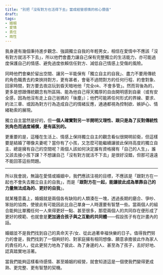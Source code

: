 ```yaml
---
title: "別把「沒有對方也活得下去」當成經營感情的核心價值"
draft: 
tags: 
- 婚姻
- 愛情
- 責任
- 兩性
---
```

我身邊有幾個秉持進步觀念、強調獨立自我的年輕男女，相信在愛情中不應該「沒有對方就活不下去」，所以他們會盡力讓自己保有完整獨立的生活能力，亦可能過度保護自己的情感、避免過度依賴信任對方、減低自己情感上受傷的風險。

同時他們會樂於留出空間、讓另一半能保有「獨立自主的自我」、盡力不要用傳統的角色職責去約束挾持對方，更有甚者，會毫不過問對方的任何行程、約會對象、回家時間，對方要去夜店玩到昏天暗地他「完全ok、不會多管」。然而背後為的，更多是想跟傳統觀念有所區隔、能為他自己得天獨厚的自由開明感到自豪（或有安全感，因為他沒有走上自己爸媽的「後塵」）；他們可能將任何形式的界線、要求、約法三章、或因為對方行為造成自己的情緒反應，通通都視為控制欲、嫉妒心、情緒勒索的展現。

獨立自主當然是好的，但**一個人確實對另一半開明又理性、跟只是為了反對傳統性別角色而過度補償，是有區別的。**

更重要的是，這種在生活上、情感上保持獨立自主的觀念看似很開明前衛，但這樣要是結婚了哪像夫妻呢？當你有了小孩，又怎麼可能繼續讓彼此保持高度的獨立自主、總是擁有自己的空間呢？兩個人該如何決定誰有資格擁有「自己的人生」，誰又該去接小孩下課？不想讓自己「沒有對方就活不下去」是很好沒錯，但那可遠遠不能回答這些問題。

---

所以我會說，無論在愛情或婚姻中，我們應該注視的目標，不應該是「跟對方在一起也不會失去獨立自主的自我」，而是「**跟對方在一起，能讓彼此成為單靠自己的力量無法成為的、更好的自我**」。

就某種意義上，婚姻就是兩個各有缺陷的人類湊在一塊，透過長期的磨合、爭吵、笨拙的協商，使彼此有可能因此比自己單身一人時還要有智慧一些。當兩個人的組合能夠比單獨任何一人來得更好一點、甚至很多，那麼兩個人的共同存在便形成了更好的模範、也就會是**更加適合孩子與之互動的共同體**——假設孩子有在計畫內的話。

婚姻並不是我們找到自己的真命天子/女、從此過著幸福快樂的日子。值得我們努力的會是，我們找到了一個夠好的、對家庭擁有相同想像、願意承擔彼此作為家人的責任的人，從此更努力地為了彼此、為了身邊的人、甚至為了孩子，去好好地、認真踏實地活著。

當我們能夠這樣看待感情、甚至婚姻的經營，就會知道這是一個使我們變得更成熟、更完整、更有智慧的契機。
